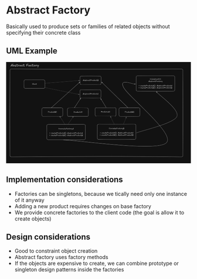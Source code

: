 # Abstract Factory

Basically used to produce sets or families of related objects without specifying their concrete class

## UML Example

![alt text](abstract_factory_uml_example.png)

## Implementation considerations

- Factories can be singletons, because we tically need only one instance of it anyway
- Adding a new product requires changes on base factory
- We provide concrete factories to the client code (the goal is allow it to create objects)

## Design considerations

- Good to constraint object creation
- Abstract factory uses factory methods
- If the objects are expensive to create, we can combine prototype or singleton design patterns inside the factories